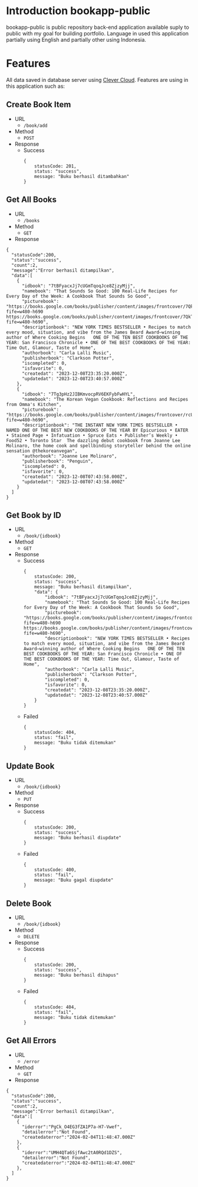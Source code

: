 # Introduction bookapp-public

bookapp-public is public repository back-end application available suply to public with my goal for building portfolio. Language in used this application partially using English and partially other using Indonesia.


# Features

All data saved in database server using [Clever Cloud](https://www.clever-cloud.com). Features are using in this application such as:

## Create Book Item

-   URL
    -   `/book/add`
-   Method
    -   `POST`
-   Response
    -   Success
        ```
        {
            statusCode: 201,
            status: "success",
            message: "Buku berhasil ditambahkan"
        }
        ```

## Get All Books

-   URL
    -   `/books`
-   Method
    -   `GET`
-   Response
    
  ```
  {
    "statusCode":200,
    "status":"success",
    "count":2,
    "message":"Error berhasil ditampilkan",
    "data":[
      {
        "idbook": "7tBFyacxJj7cUGmTqoqJce8ZjzyMjj",
        "namebook": "That Sounds So Good: 100 Real-Life Recipes for Every Day of the Week: A Cookbook That Sounds So Good",
        "picturebook": "https://books.google.com/books/publisher/content/images/frontcover/7QkTEAAAQBAJ?fife=w480-h690 https://books.google.com/books/publisher/content/images/frontcover/7QkTEAAAQBAJ?fife=w480-h690",
        "descriptionbook": "NEW YORK TIMES BESTSELLER • Recipes to match every mood, situation, and vibe from the James Beard Award–winning author of Where Cooking Begins   ONE OF THE TEN BEST COOKBOOKS OF THE YEAR: San Francisco Chronicle • ONE OF THE BEST COOKBOOKS OF THE YEAR: Time Out, Glamour, Taste of Home",
        "authorbook": "Carla Lalli Music",
        "publisherbook": "Clarkson Potter",
        "iscompleted": 0,
        "isfavorite": 0,
        "createdat": "2023-12-08T23:35:20.000Z",
        "updatedat": "2023-12-08T23:40:57.000Z"
      },
      {
        "idbook": "7Tg3pHz2JIBKmvocpRV6EKFybFwHYL",
        "namebook": "The Korean Vegan Cookbook: Reflections and Recipes from Omma's Kitchen",
        "picturebook": "https://books.google.com/books/publisher/content/images/frontcover/rcUZEAAAQBAJ?fife=w480-h690",
        "descriptionbook": "THE INSTANT NEW YORK TIMES BESTSELLER • NAMED ONE OF THE BEST NEW COOKBOOKS OF THE YEAR BY Epicurious • EATER • Stained Page • Infatuation • Spruce Eats • Publisher’s Weekly • Food52 • Toronto Star  The dazzling debut cookbook from Joanne Lee Molinaro, the home cook and spellbinding storyteller behind the online sensation @thekoreanvegan",
        "authorbook": "Joanne Lee Molinaro",
        "publisherbook": "Penguin",
        "iscompleted": 0,
        "isfavorite": 0,
        "createdat": "2023-12-08T07:43:58.000Z",
        "updatedat": "2023-12-08T07:43:58.000Z"
      }
    ]
  }
  ```

## Get Book by ID

-   URL
    -   `/book/{idbook}`
-   Method
    -   `GET`
-   Response
    -   Success
        ```
        {
            statusCode: 200,
            status: "success",
            message: "Buku berhasil ditampilkan",
            "data": {
                "idbook": "7tBFyacxJj7cUGmTqoqJce8ZjzyMjj",
                "namebook": "That Sounds So Good: 100 Real-Life Recipes for Every Day of the Week: A Cookbook That Sounds So Good",
                "picturebook": "https://books.google.com/books/publisher/content/images/frontcover/7QkTEAAAQBAJ?fife=w480-h690 https://books.google.com/books/publisher/content/images/frontcover/7QkTEAAAQBAJ?fife=w480-h690",
                "descriptionbook": "NEW YORK TIMES BESTSELLER • Recipes to match every mood, situation, and vibe from the James Beard Award–winning author of Where Cooking Begins   ONE OF THE TEN BEST COOKBOOKS OF THE YEAR: San Francisco Chronicle • ONE OF THE BEST COOKBOOKS OF THE YEAR: Time Out, Glamour, Taste of Home",
                "authorbook": "Carla Lalli Music",
                "publisherbook": "Clarkson Potter",
                "iscompleted": 0,
                "isfavorite": 0,
                "createdat": "2023-12-08T23:35:20.000Z",
                "updatedat": "2023-12-08T23:40:57.000Z"
            }
        }
        ```
    -   Failed
        ```
        {
            statusCode: 404,
            status: "fail",
            message: "Buku tidak ditemukan"
        }
        ```

## Update Book

-   URL
    -   `/book/{idbook}`
-   Method
    -   `PUT`
-   Response
    -   Success
        ```
        {
            statusCode: 200,
            status: "success",
            message: "Buku berhasil diupdate"
        }
        ```
    -   Failed
        ```
        {
            statusCode: 400,
            status: "fail",
            message: "Buku gagal diupdate"
        }
        ```
        

## Delete Book

-   URL
    -   `/book/{idbook}`
-   Method
    -   `DELETE`
-   Response
    -   Success
        ```
        {
            statusCode: 200,
            status: "success",
            message: "Buku berhasil dihapus"
        }
        ```
    -   Failed
        ```
        {
            statusCode: 404,
            status: "fail",
            message: "Buku tidak ditemukan"
        }
        ```

## Get All Errors

-   URL
    -   `/error`
-   Method
    -   `GET`
-   Response
    
  ```
  {
    "statusCode":200,
    "status":"success",
    "count":2,
    "message":"Error berhasil ditampilkan",
    "data":[
      {
        "iderror":"PgCk_O4EG3fZA1P7a-H7-Vwef",
        "detailerror":"Not Found",
        "createdaterror":"2024-02-04T11:48:47.000Z"
      },
      {
        "iderror":"UMH4QTa6SjfAwc2tA0RQd1DZS",
        "detailerror":"Not Found",
        "createdaterror":"2024-02-04T11:48:47.000Z"
      },
    ]
  }
  ```



